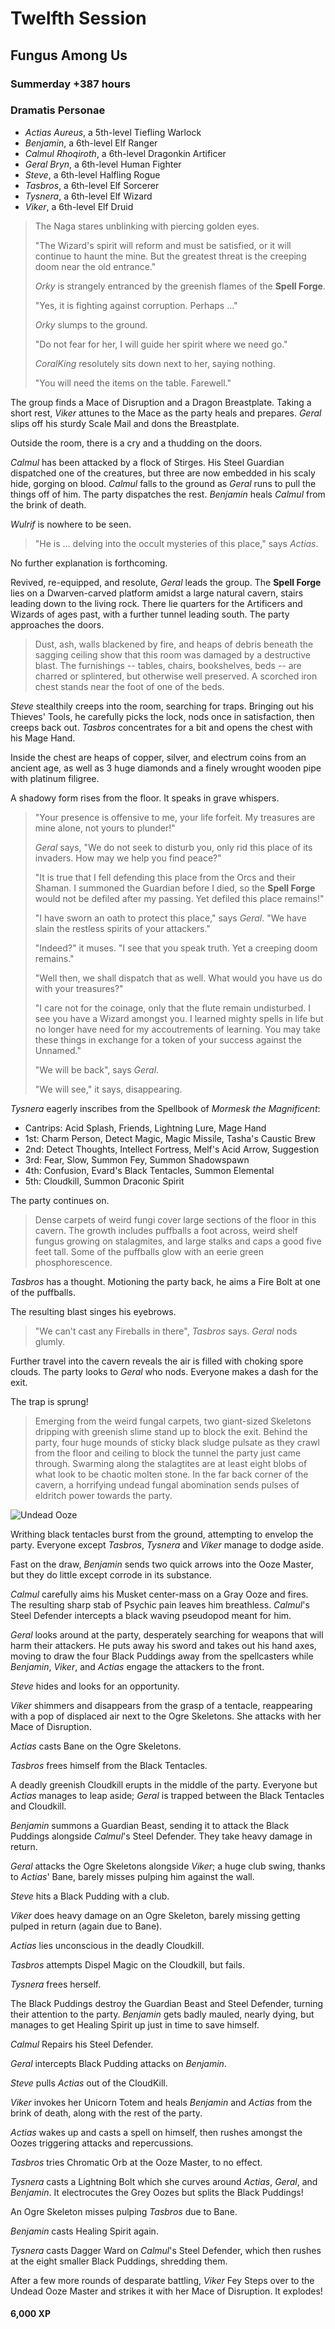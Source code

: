 # Twelfth Session

## Fungus Among Us

### Summerday +387 hours

### Dramatis Personae

- *Actias Aureus*, a 5th-level Tiefling Warlock
- *Benjamin*, a 6th-level Elf Ranger
- *Calmul Rhoqiroth*, a 6th-level Dragonkin Artificer
- *Geral Bryn*, a 6th-level Human Fighter
- *Steve*, a 6th-level Halfling Rogue
- *Tasbros*, a 6th-level Elf Sorcerer
- *Tysnera*, a 6th-level Elf Wizard
- *Viker*, a 6th-level Elf Druid

> The Naga stares unblinking with piercing golden eyes.
>
> "The Wizard's spirit will reform and must be satisfied, or it will continue to haunt the mine.
> But the greatest threat is the creeping doom near the old entrance."
>
> *Orky* is strangely entranced by the greenish flames of the **Spell Forge**.
>
> "Yes, it is fighting against corruption. Perhaps ..."
>
> *Orky* slumps to the ground.
>
> "Do not fear for her, I will guide her spirit where we need go."
>
> *CoralKing* resolutely sits down next to her, saying nothing.
>
> "You will need the items on the table. Farewell."

The group finds a Mace of Disruption and a Dragon Breastplate. Taking a short rest, *Viker* attunes to the Mace as the
party heals and prepares. *Geral* slips off his sturdy Scale Mail and dons the Breastplate.

Outside the room, there is a cry and a thudding on the doors.

*Calmul* has been attacked by a flock of Stirges. His Steel Guardian dispatched one of the creatures, but three are now embedded
in his scaly hide, gorging on blood. *Calmul* falls to the ground as *Geral* runs to pull the things off of him. The party
dispatches the rest. *Benjamin* heals *Calmul* from the brink of death.

*Wulrif* is nowhere to be seen.

> "He is ... delving into the occult mysteries of this place," says *Actias*.

No further explanation is forthcoming.

Revived, re-equipped, and resolute, *Geral* leads the group. The **Spell Forge** lies on a Dwarven-carved platform amidst a large natural cavern,
stairs leading down to the living rock. There lie quarters for the Artificers and Wizards of ages past, with a further tunnel leading south. The party approaches the doors.

> Dust, ash, walls blackened by fire, and heaps of debris beneath the sagging ceiling show that this room was damaged by a destructive blast.
> The furnishings -- tables, chairs, bookshelves, beds -- are charred or splintered, but otherwise well preserved.
> A scorched iron chest stands near the foot of one of the beds.

*Steve* stealthily creeps into the room, searching for traps. Bringing out his Thieves' Tools, he carefully picks the lock, nods once in satisfaction, then creeps back out.
*Tasbros* concentrates for a bit and opens the chest with his Mage Hand.

Inside the chest are heaps of copper, silver, and electrum coins from an ancient age, as well as 3 huge diamonds and a finely wrought wooden pipe with platinum filigree.

A shadowy form rises from the floor. It speaks in grave whispers.

> "Your presence is offensive to me, your life forfeit. My treasures are mine alone, not yours to plunder!"
>
> *Geral* says, "We do not seek to disturb you, only rid this place of its invaders. How may we help you find peace?"
>
> "It is true that I fell defending this place from the Orcs and their Shaman. I summoned the Guardian before I died,
> so the **Spell Forge** would not be defiled after my passing. Yet defiled this place remains!"
>
> "I have sworn an oath to protect this place," says *Geral*. "We have slain the restless spirits of your attackers."
>
> "Indeed?" it muses. "I see that you speak truth. Yet a creeping doom remains."
>
> "Well then, we shall dispatch that as well. What would you have us do with your treasures?"
>
> "I care not for the coinage, only that the flute remain undisturbed. I see you have a Wizard amongst you. 
> I learned mighty spells in life but no longer have need for my accoutrements of learning.
> You may take these things in exchange for a token of your success against the Unnamed."
>
> "We will be back", says *Geral*.
>
> "We will see," it says, disappearing.

*Tysnera* eagerly inscribes from the Spellbook of *Mormesk the Magnificent*:

- Cantrips: Acid Splash, Friends, Lightning Lure, Mage Hand
- 1st: Charm Person, Detect Magic, Magic Missile, Tasha's Caustic Brew
- 2nd: Detect Thoughts, Intellect Fortress, Melf's Acid Arrow, Suggestion
- 3rd: Fear, Slow, Summon Fey, Summon Shadowspawn
- 4th: Confusion, Evard's Black Tentacles, Summon Elemental
- 5th: Cloudkill, Summon Draconic Spirit

The party continues on.

> Dense carpets of weird fungi cover large sections of the floor in this cavern. The growth includes puffballs a foot across, weird shelf fungus growing on stalagmites,
> and large stalks and caps a good five feet tall. Some of the puffballs glow with an eerie green phosphorescence.

*Tasbros* has a thought. Motioning the party back, he aims a Fire Bolt at one of the puffballs.

The resulting blast singes his eyebrows.

> "We can't cast any Fireballs in there", *Tasbros* says. *Geral* nods glumly.

Further travel into the cavern reveals the air is filled with choking spore clouds. The party looks to *Geral* who nods. Everyone makes a dash for the exit.

The trap is sprung!

> Emerging from the weird fungal carpets, two giant-sized Skeletons dripping with greenish slime stand up to block the exit.
> Behind the party, four huge mounds of sticky black sludge pulsate as they crawl from the floor and ceiling to block the tunnel the party just came through.
> Swarming along the stalagtites are at least eight blobs of what look to be chaotic molten stone.
> In the far back corner of the cavern, a horrifying undead fungal abomination sends pulses of eldritch power towards the party.

![Undead Ooze](images/undead-ooze.jpg)

Writhing black tentacles burst from the ground, attempting to envelop the party. Everyone except *Tasbros*, *Tysnera* and *Viker* manage to dodge aside.

Fast on the draw, *Benjamin* sends two quick arrows into the Ooze Master, but they do little except corrode in its substance.

*Calmul* carefully aims his Musket center-mass on a Gray Ooze and fires. The resulting sharp stab of Psychic pain leaves him breathless. *Calmul*'s Steel Defender intercepts a black waving pseudopod meant for him.

*Geral* looks around at the party, desperately searching for weapons that will harm their attackers. He puts away his sword and takes out his hand axes, moving to draw the four Black Puddings away from the spellcasters
while *Benjamin*, *Viker*, and *Actias* engage the attackers to the front.

*Steve* hides and looks for an opportunity.

*Viker* shimmers and disappears from the grasp of a tentacle, reappearing with a pop of displaced air next to the Ogre Skeletons. She attacks with her Mace of Disruption.

*Actias* casts Bane on the Ogre Skeletons.

*Tasbros* frees himself from the Black Tentacles.

A deadly greenish Cloudkill erupts in the middle of the party. Everyone but *Actias* manages to leap aside; *Geral* is trapped between the Black Tentacles and Cloudkill.

*Benjamin* summons a Guardian Beast, sending it to attack the Black Puddings alongside *Calmul*'s Steel Defender. They take heavy damage in return.

*Geral* attacks the Ogre Skeletons alongside *Viker*; a huge club swing, thanks to *Actias*' Bane, barely misses pulping him against the wall.

*Steve* hits a Black Pudding with a club.

*Viker* does heavy damage on an Ogre Skeleton, barely missing getting pulped in return (again due to Bane).

*Actias* lies unconscious in the deadly Cloudkill.

*Tasbros* attempts Dispel Magic on the Cloudkill, but fails.

*Tysnera* frees herself.

The Black Puddings destroy the Guardian Beast and Steel Defender, turning their attention to the party. *Benjamin* gets badly mauled, nearly dying, but manages to get Healing Spirit up just in time to save himself.

*Calmul* Repairs his Steel Defender.

*Geral* intercepts Black Pudding attacks on *Benjamin*.

*Steve* pulls *Actias* out of the CloudKill.

*Viker* invokes her Unicorn Totem and heals *Benjamin* and *Actias* from the brink of death, along with the rest of the party.

*Actias* wakes up and casts a spell on himself, then rushes amongst the Oozes triggering attacks and repercussions.

*Tasbros* tries Chromatic Orb at the Ooze Master, to no effect.

*Tysnera* casts a Lightning Bolt which she curves around *Actias*, *Geral*, and *Benjamin*. It electrocutes the Grey Oozes but splits the Black Puddings!

An Ogre Skeleton misses pulping *Tasbros* due to Bane.

*Benjamin* casts Healing Spirit again.

*Tysnera* casts Dagger Ward on *Calmul*'s Steel Defender, which then rushes at the eight smaller Black Puddings, shredding them.

After a few more rounds of desparate battling, *Viker* Fey Steps over to the Undead Ooze Master and strikes it with her Mace of Disruption. It explodes!

#### 6,000 XP
